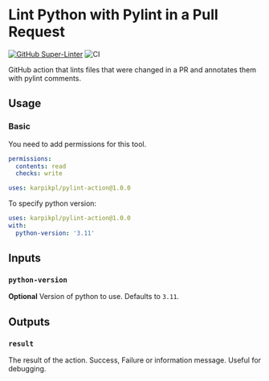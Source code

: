 # Lint Python with Pylint in a Pull Request

[![GitHub Super-Linter](https://github.com/karpikpl/pylint-action/actions/workflows/linter.yml/badge.svg)](https://github.com/super-linter/super-linter)
![CI](https://github.com/karpikpl/pylint-action/actions/workflows/ci.yml/badge.svg)

GitHub action that lints files that were changed in a PR and annotates them with pylint comments.

## Usage

### Basic

You need to add permissions for this tool.

```yaml
permissions:
  contents: read
  checks: write
```

```yaml
uses: karpikpl/pylint-action@1.0.0
```

To specify python version:

```yaml
uses: karpikpl/pylint-action@1.0.0
with:
  python-version: '3.11'
```

## Inputs

### `python-version`

**Optional** Version of python to use. Defaults to `3.11`.

## Outputs

### `result`

The result of the action. Success, Failure or information message. Useful for
debugging.
